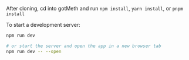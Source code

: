 After cloning, cd into gotMeth and run `npm install`, `yarn install`, or `pnpm install`

To start a development server:

```bash
npm run dev

# or start the server and open the app in a new browser tab
npm run dev -- --open
```
